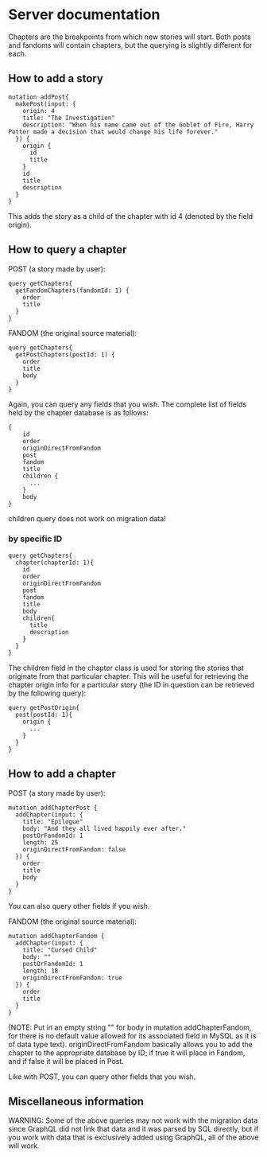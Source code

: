 # Server documentation

Chapters are the breakpoints from which new stories will start. Both posts and fandoms will contain chapters, but the querying is slightly different for each.

## How to add a story

```
mutation addPost{
  makePost(input: {
    origin: 4
    title: "The Investigation"
    description: "When his name came out of the Goblet of Fire, Harry Potter made a decision that would change his life forever."
  }) {
    origin {
      id
      title
    }
    id
    title
    description
  }
}
```

This adds the story as a child of the chapter with id 4 (denoted by the field origin).

## How to query a chapter

POST (a story made by user):
```
query getChapters{
  getFandomChapters(fandomId: 1) {
    order
    title
  }
}
```

FANDOM (the original source material):
```
query getChapters{
  getPostChapters(postId: 1) {
    order
    title
    body
  }
}
```

Again, you can query any fields that you wish. The complete list of fields held by the chapter database is as follows:
```
{
    id
    order
    originDirectFromFandom
    post
    fandom
    title
    children {
      ...
    }
    body
}
```
children query does not work on migration data!

### by specific ID
```
query getChapters{
  chapter(chapterId: 1){
    id
    order
    originDirectFromFandom
    post
    fandom
    title
    body
    children{
      title
      description
    }
  }
}
```
The children field in the chapter class is used for storing the stories that originate from that particular chapter.
This will be useful for retrieving the chapter origin info for a particular story (the ID in question can be retrieved by the following query):
```
query getPostOrigin{
  post(postId: 1){
    origin {
      ...
    }
  }
}
```

## How to add a chapter

POST (a story made by user):
```
mutation addChapterPost {
  addChapter(input: {
    title: "Epilogue"
    body: "And they all lived happily ever after."
    postOrFandomId: 1
    length: 25
    originDirectFromFandom: false
  }) {
    order
    title
    body
  }
}
```

You can also query other fields if you wish.

FANDOM (the original source material):
```
mutation addChapterFandom {
  addChapter(input: {
    title: "Cursed Child"
    body: ""
    postOrFandomId: 1
    length: 18
    originDirectFromFandom: true
  }) {
    order
    title
  }
}
```

(NOTE: Put in an empty string "" for body in mutation addChapterFandom, for there is no default value allowed for its associated field in MySQL as it is of data type text).
originDirectFromFandom basically allows you to add the chapter to the appropriate database by ID; if true it will place in Fandom, and if false it will be placed in Post.

Like with POST, you can query other fields that you wish.

## Miscellaneous information

WARNING: Some of the above queries may not work with the migration data since GraphQL did not link that data and it was parsed by SQL directly, but if you work with data that is exclusively added using GraphQL, all of the above will work.